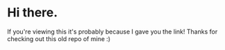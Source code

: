 # Hi there.

If you're viewing this it's probably because I gave you the link! Thanks for checking out this old repo of mine :)
